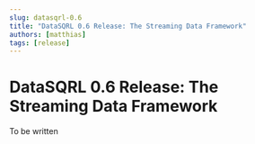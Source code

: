 ```yaml
---
slug: datasqrl-0.6
title: "DataSQRL 0.6 Release: The Streaming Data Framework"
authors: [matthias]
tags: [release]
---
```


# DataSQRL 0.6 Release: The Streaming Data Framework

To be written